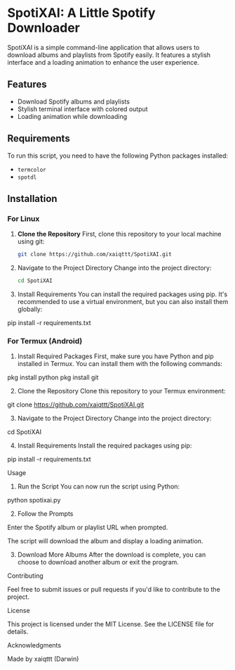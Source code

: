# SpotiXAI: A Little Spotify Downloader

SpotiXAI is a simple command-line application that allows users to download albums and playlists from Spotify easily. It features a stylish interface and a loading animation to enhance the user experience.

## Features
- Download Spotify albums and playlists
- Stylish terminal interface with colored output
- Loading animation while downloading

## Requirements
To run this script, you need to have the following Python packages installed:
- `termcolor`
- `spotdl`

## Installation

### For Linux

1. **Clone the Repository**
   First, clone this repository to your local machine using git:

   ```bash
   git clone https://github.com/xaiqttt/SpotiXAI.git

2. Navigate to the Project Directory Change into the project directory:

   ```bash
   cd SpotiXAI


3. Install Requirements You can install the required packages using pip. It's recommended to use a virtual environment, but you can also install them globally:

pip install -r requirements.txt



### For Termux (Android)

1. Install Required Packages First, make sure you have Python and pip installed in Termux. You can install them with the following commands:

pkg install python
pkg install git


2. Clone the Repository Clone this repository to your Termux environment:

git clone https://github.com/xaiqttt/SpotiXAI.git


3. Navigate to the Project Directory Change into the project directory:

cd SpotiXAI


4. Install Requirements Install the required packages using pip:

pip install -r requirements.txt



Usage

1. Run the Script You can now run the script using Python:

python spotixai.py


2. Follow the Prompts

Enter the Spotify album or playlist URL when prompted.

The script will download the album and display a loading animation.



3. Download More Albums After the download is complete, you can choose to download another album or exit the program.



Contributing

Feel free to submit issues or pull requests if you'd like to contribute to the project.

License

This project is licensed under the MIT License. See the LICENSE file for details.

Acknowledgments

Made by xaiqttt (Darwin)




